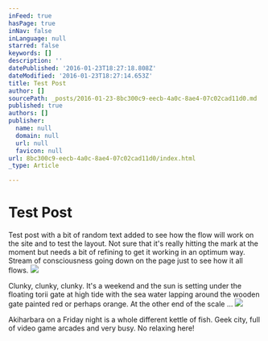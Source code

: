 ```yaml
---
inFeed: true
hasPage: true
inNav: false
inLanguage: null
starred: false
keywords: []
description: ''
datePublished: '2016-01-23T18:27:18.808Z'
dateModified: '2016-01-23T18:27:14.653Z'
title: Test Post
author: []
sourcePath: _posts/2016-01-23-8bc300c9-eecb-4a0c-8ae4-07c02cad11d0.md
published: true
authors: []
publisher:
  name: null
  domain: null
  url: null
  favicon: null
url: 8bc300c9-eecb-4a0c-8ae4-07c02cad11d0/index.html
_type: Article

---
```

# Test Post

Test post with a bit of random text added to see how the flow will work on the site and to test the layout.  Not sure that it's really hitting the mark at the moment but needs a bit of refining to get it working in an optimum way.  Stream of consciousness going down on the page just to see how it all flows.
![](https://the-grid-user-content.s3-us-west-2.amazonaws.com/485f0162-962f-443f-b176-0c2dd37e65f5.jpg)

Clunky, clunky, clunky.  It's a weekend and the sun is setting under the floating torii gate at high tide with the sea water lapping around the wooden gate painted red or perhaps orange.  At the other end of the scale ...
![](https://the-grid-user-content.s3-us-west-2.amazonaws.com/df0fb006-0246-446b-a420-9f36fdffbee3.jpg)

Akiharbara on a Friday night is a whole different kettle of fish.  Geek city, full of video game arcades and very busy.  No relaxing here!